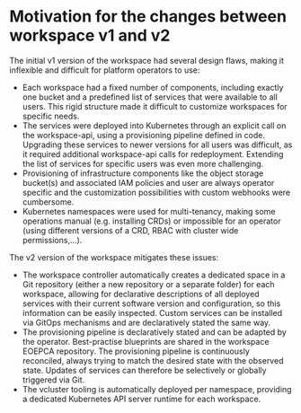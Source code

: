 # Motivation for the changes between workspace v1 and v2

The initial v1 version of the workspace had several design flaws, making it inflexible and difficult for platform operators to use:

* Each workspace had a fixed number of components, including exactly one bucket and a predefined list of services that were available to all users. This rigid structure made it difficult to customize workspaces for specific needs.
* The services were deployed into Kubernetes through an explicit call on the workspace-api, using a provisioning pipeline defined in code. Upgrading these services to newer versions for all users was difficult, as it required additional workspace-api calls for redeployment. Extending the list of services for specific users was even more challenging.
* Provisioning of infrastructure components like the object storage bucket(s) and associated IAM policies and user are always operator specific and the customization possibilities with custom webhooks were cumbersome.
* Kubernetes namespaces were used for multi-tenancy, making some operations manual (e.g. installing CRDs) or impossible for an operator (using different versions of a CRD, RBAC with cluster wide permissions,...).

The v2 version of the workspace mitigates these issues:

* The workspace controller automatically creates a dedicated space in a Git repository (either a new repository or a separate folder) for each workspace, allowing for declarative descriptions of all deployed services with their current software version and configuration, so this information can be easily inspected. Custom services can be installed via GitOps mechanisms and are declaratively stated the same way. 
* The provisioning pipeline is declaratively stated and can be adapted by the operator. Best-practise blueprints are shared in the workspace EOEPCA repository. The provisioning pipeline is continuously reconciled, always trying to match the desired state with the observed state. Updates of services can therefore be selectively or globally triggered via Git.
* The vcluster tooling is automatically deployed per namespace, providing a dedicated Kubernetes API server runtime for each workspace.